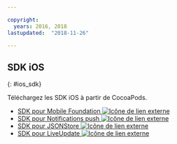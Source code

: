 ```yaml
---

copyright:
  years: 2016, 2018
lastupdated:  "2018-11-26"

---
```


##	SDK iOS
{: #ios_sdk}

Téléchargez les SDK iOS à partir de CocoaPods. 

* [SDK pour Mobile Foundation ![Icône de lien externe](../../icons/launch-glyph.svg "Icône de lien externe")](https://cocoapods.org/pods/IBMMobileFirstPlatformFoundation)
* [SDK pour Notifications push ![Icône de lien externe](../../icons/launch-glyph.svg "Icône de lien externe")](https://cocoapods.org/pods/IBMMobileFirstPlatformFoundationPush)
* [SDK pour JSONStore ![Icône de lien externe](../../icons/launch-glyph.svg "Icône de lien externe")](https://cocoapods.org/pods/IBMMobileFirstPlatformFoundationJSONStore)
* [SDK pour LiveUpdate ![Icône de lien externe](../../icons/launch-glyph.svg "Icône de lien externe")](https://cocoapods.org/pods/IBMMobileFirstPlatformFoundationLiveUpdate)

